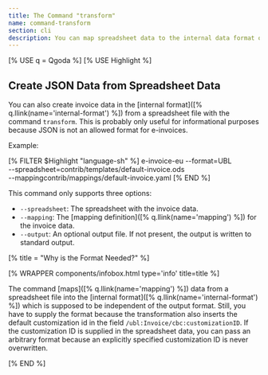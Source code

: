 ```yaml
---
title: The Command "transform"
name: command-transform
section: cli
description: You can map spreadsheet data to the internal data format of E-Invoice-EU.
---
```

<!--qgoda-no-xgettext-->
[% USE q = Qgoda %]
[% USE Highlight %]
<!--/qgoda-no-xgettext-->

## Create JSON Data from Spreadsheet Data

You can also create invoice data in the [internal format]([% q.llink(name='internal-format') %]) from a spreadsheet
file with the command `transform`. This is probably
only useful for informational purposes because JSON is not an allowed format
for e-invoices.

Example:

<!--qgoda-no-xgettext-->
[% FILTER $Highlight "language-sh" %]
e-invoice-eu --format=UBL \
        --spreadsheet=contrib/templates/default-invoice.ods \
        --mappingcontrib/mappings/default-invoice.yaml
[% END %]
<!--/qgoda-no-xgettext-->

This command only supports three options:

- `--spreadsheet`: The spreadsheet with the invoice data.
- `--mapping`: The [mapping definition]([% q.llink(name='mapping') %]) for the invoice data.
- `--output`: An optional output file. If not present, the output is written to standard output.

[% title = "Why is the Format Needed?" %]

<!--qgoda-no-xgettext-->
[% WRAPPER components/infobox.html type='info' title=title %]
<!--/qgoda-no-xgettext-->

The command [maps]([% q.llink(name='mapping') %]) data from a spreadsheet file into the [internal format]([% q.llink(name='internal-format') %]) which
is supposed to be independent of the output format. Still, you have to supply
the format because the transformation also inserts the default customization id
in the field `/ubl:Invoice/cbc:customizationID`. If the customization ID is
supplied in the spreadsheet data, you can pass an arbitrary format because
an explicitly specified customization ID is never overwritten.
<!--qgoda-no-xgettext-->
[% END %]
<!--/qgoda-no-xgettext-->
